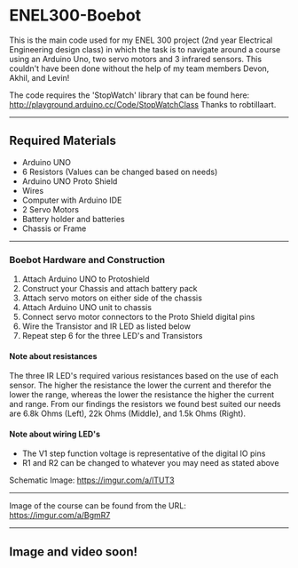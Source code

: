 # ENEL300-Boebot

This is the main code used for my ENEL 300 project (2nd year Electrical Engineering design class) in which the task is to navigate around a course using an Arduino Uno, two servo motors and 3 infrared sensors. 
This couldn't have been done without the help of my team members Devon, Akhil, and Levin!

The code requires the 'StopWatch' library that can be found here: http://playground.arduino.cc/Code/StopWatchClass
Thanks to robtillaart.

------------------------------------------------------------------------------------------------------------------------------------------

## Required Materials
 -  Arduino UNO
 -  6 Resistors (Values can be changed based on needs)
 -  Arduino UNO Proto Shield
 -  Wires
 -  Computer with Arduino IDE
 -  2 Servo Motors
 -  Battery holder and batteries
 -  Chassis or Frame

------------------------------------------------------------------------------------------------------------------------------------------
### Boebot Hardware and Construction
1. Attach Arduino UNO to Protoshield
2. Construct your Chassis and attach battery pack
3. Attach servo motors on either side of the chassis
4. Attach Arduino UNO unit to chassis
5. Connect servo motor connectors to the Proto Shield digital pins
6. Wire the Transistor and IR LED as listed below
7. Repeat step 6 for the three LED's and Transistors

#### Note about resistances
The three IR LED's required various resistances based on the use of each sensor. The higher the resistance the lower the current and therefor the lower the range, whereas the lower the resistance the higher the current and range. From our findings the resistors we found best suited our needs are 6.8k Ohms (Left), 22k Ohms (Middle), and 1.5k Ohms (Right). 

#### Note about wiring LED's
-   The V1 step function voltage is representative of the digital IO pins
-   R1 and R2 can be changed to whatever you may need as stated above

Schematic Image:
https://imgur.com/a/lTUT3

------------------------------------------------------------------------------------------------------------------------------------------

Image of the course can be found from the URL:
https://imgur.com/a/BgmR7

------------------------------------------------------------------------------------------------------------------------------------------

Image and video soon!
------------------------------------------------------------------------------------------------------------------------------------------
